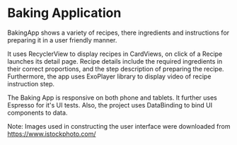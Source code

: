 # Baking Application
BakingApp shows a variety of recipes, there ingredients and instructions for preparing it in a user friendly manner.

It uses RecyclerView to display recipes in CardViews, on click of a Recipe launches its detail page.
Recipe details include the required ingredients in their correct proportions, and the step description of preparing the recipe.
Furthermore, the app uses ExoPlayer library to display video of recipe instruction step.

The Baking App is responsive on both phone and tablets. It further uses Espresso for it's UI tests.
Also, the project uses DataBinding to bind UI components to data.

Note: Images used in constructing the user interface were downloaded from https://www.istockphoto.com/